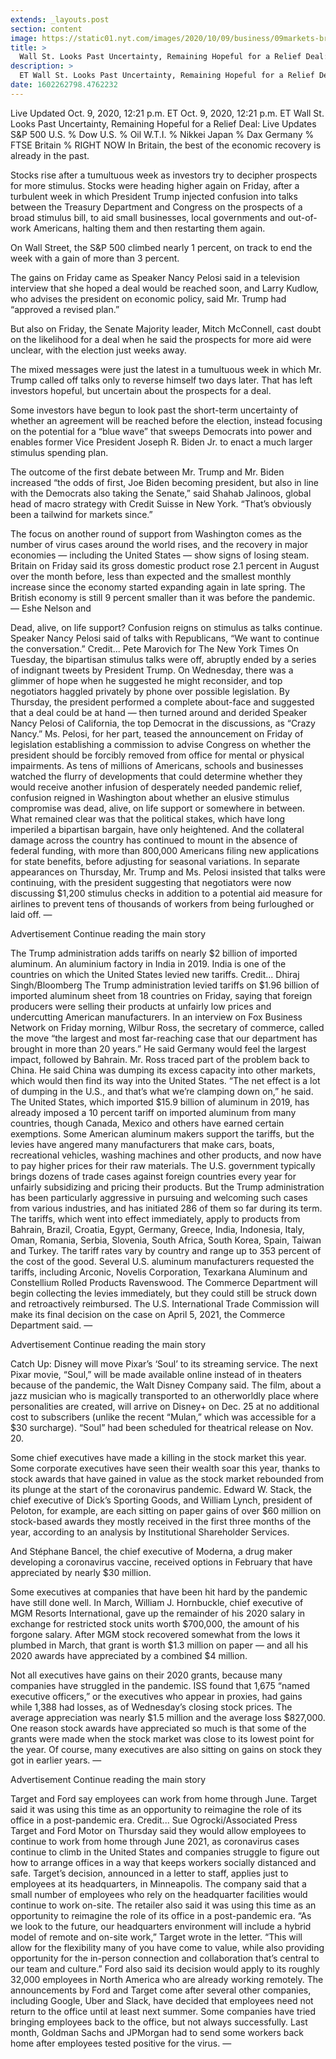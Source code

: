 ```yaml
--- 
extends: _layouts.post 
section: content 
image: https://static01.nyt.com/images/2020/10/09/business/09markets-brf-markets1/merlin_177882021_b9d75272-cd2a-4106-a3db-5ddb1e663d0f-facebookJumbo.jpg 
title: > 
  Wall St. Looks Past Uncertainty, Remaining Hopeful for a Relief Deal: Live Updates 
description: > 
  ET Wall St. Looks Past Uncertainty, Remaining Hopeful for a Relief Deal: Live Updates S&P 500 U.S. % Dow U.S. % Oil W.T.I.% Nikkei Japan % Dax Germany % FTSE Britain % RIGHT NOW In Britain, the best of the economic recovery is already in the past.Confusion reigns on stimulus as talks continue.—Advertisement Continue reading the main storyThe Trump administration adds tariffs on nearly $2 billion of imported aluminum.The company said that a small number of employees who rely on the headquarter facilities would continue to work on-site. 
date: 1602262798.4762232 
--- 
```

Live Updated Oct. 9, 2020, 12:21 p.m. ET Oct. 9, 2020, 12:21 p.m. ET Wall St. Looks Past Uncertainty, Remaining Hopeful for a Relief Deal: Live Updates S&P 500 U.S. % Dow U.S. % Oil W.T.I. % Nikkei Japan % Dax Germany % FTSE Britain % RIGHT NOW In Britain, the best of the economic recovery is already in the past.

Stocks rise after a tumultuous week as investors try to decipher prospects for more stimulus. Stocks were heading higher again on Friday, after a turbulent week in which President Trump injected confusion into talks between the Treasury Department and Congress on the prospects of a broad stimulus bill, to aid small businesses, local governments and out-of-work Americans, halting them and then restarting them again.

On Wall Street, the S&P 500 climbed nearly 1 percent, on track to end the week with a gain of more than 3 percent.

The gains on Friday came as Speaker Nancy Pelosi said in a television interview that she hoped a deal would be reached soon, and Larry Kudlow, who advises the president on economic policy, said Mr. Trump had “approved a revised plan.”

But also on Friday, the Senate Majority leader, Mitch McConnell, cast doubt on the likelihood for a deal when he said the prospects for more aid were unclear, with the election just weeks away.

The mixed messages were just the latest in a tumultuous week in which Mr. Trump called off talks only to reverse himself two days later. That has left investors hopeful, but uncertain about the prospects for a deal.

Some investors have begun to look past the short-term uncertainty of whether an agreement will be reached before the election, instead focusing on the potential for a “blue wave” that sweeps Democrats into power and enables former Vice President Joseph R. Biden Jr. to enact a much larger stimulus spending plan.

The outcome of the first debate between Mr. Trump and Mr. Biden increased “the odds of first, Joe Biden becoming president, but also in line with the Democrats also taking the Senate,” said Shahab Jalinoos, global head of macro strategy with Credit Suisse in New York. “That’s obviously been a tailwind for markets since.”

The focus on another round of support from Washington comes as the number of virus cases around the world rises, and the recovery in major economies — including the United States — show signs of losing steam. Britain on Friday said its gross domestic product rose 2.1 percent in August over the month before, less than expected and the smallest monthly increase since the economy started expanding again in late spring. The British economy is still 9 percent smaller than it was before the pandemic. — Eshe Nelson and

Dead, alive, on life support? Confusion reigns on stimulus as talks continue. Speaker Nancy Pelosi said of talks with Republicans, “We want to continue the conversation.” Credit... Pete Marovich for The New York Times On Tuesday, the bipartisan stimulus talks were off, abruptly ended by a series of indignant tweets by President Trump. On Wednesday, there was a glimmer of hope when he suggested he might reconsider, and top negotiators haggled privately by phone over possible legislation. By Thursday, the president performed a complete about-face and suggested that a deal could be at hand — then turned around and derided Speaker Nancy Pelosi of California, the top Democrat in the discussions, as “Crazy Nancy.” Ms. Pelosi, for her part, teased the announcement on Friday of legislation establishing a commission to advise Congress on whether the president should be forcibly removed from office for mental or physical impairments. As tens of millions of Americans, schools and businesses watched the flurry of developments that could determine whether they would receive another infusion of desperately needed pandemic relief, confusion reigned in Washington about whether an elusive stimulus compromise was dead, alive, on life support or somewhere in between. What remained clear was that the political stakes, which have long imperiled a bipartisan bargain, have only heightened. And the collateral damage across the country has continued to mount in the absence of federal funding, with more than 800,000 Americans filing new applications for state benefits, before adjusting for seasonal variations. In separate appearances on Thursday, Mr. Trump and Ms. Pelosi insisted that talks were continuing, with the president suggesting that negotiators were now discussing $1,200 stimulus checks in addition to a potential aid measure for airlines to prevent tens of thousands of workers from being furloughed or laid off. —

Advertisement Continue reading the main story

The Trump administration adds tariffs on nearly $2 billion of imported aluminum. An aluminium factory in India in 2019. India is one of the countries on which the United States levied new tariffs. Credit... Dhiraj Singh/Bloomberg The Trump administration levied tariffs on $1.96 billion of imported aluminum sheet from 18 countries on Friday, saying that foreign producers were selling their products at unfairly low prices and undercutting American manufacturers. In an interview on Fox Business Network on Friday morning, Wilbur Ross, the secretary of commerce, called the move “the largest and most far-reaching case that our department has brought in more than 20 years.” He said Germany would feel the largest impact, followed by Bahrain. Mr. Ross traced part of the problem back to China. He said China was dumping its excess capacity into other markets, which would then find its way into the United States. “The net effect is a lot of dumping in the U.S., and that’s what we’re clamping down on,” he said. The United States, which imported $15.9 billion of aluminum in 2019, has already imposed a 10 percent tariff on imported aluminum from many countries, though Canada, Mexico and others have earned certain exemptions. Some American aluminum makers support the tariffs, but the levies have angered many manufacturers that make cars, boats, recreational vehicles, washing machines and other products, and now have to pay higher prices for their raw materials. The U.S. government typically brings dozens of trade cases against foreign countries every year for unfairly subsidizing and pricing their products. But the Trump administration has been particularly aggressive in pursuing and welcoming such cases from various industries, and has initiated 286 of them so far during its term. The tariffs, which went into effect immediately, apply to products from Bahrain, Brazil, Croatia, Egypt, Germany, Greece, India, Indonesia, Italy, Oman, Romania, Serbia, Slovenia, South Africa, South Korea, Spain, Taiwan and Turkey. The tariff rates vary by country and range up to 353 percent of the cost of the good. Several U.S. aluminum manufacturers requested the tariffs, including Arconic, Novelis Corporation, Texarkana Aluminum and Constellium Rolled Products Ravenswood. The Commerce Department will begin collecting the levies immediately, but they could still be struck down and retroactively reimbursed. The U.S. International Trade Commission will make its final decision on the case on April 5, 2021, the Commerce Department said. —

Advertisement Continue reading the main story

Catch Up: Disney will move Pixar’s ‘Soul’ to its streaming service. The next Pixar movie, “Soul,” will be made available online instead of in theaters because of the pandemic, the Walt Disney Company said. The film, about a jazz musician who is magically transported to an otherworldly place where personalities are created, will arrive on Disney+ on Dec. 25 at no additional cost to subscribers (unlike the recent “Mulan,” which was accessible for a $30 surcharge). “Soul” had been scheduled for theatrical release on Nov. 20.

Some chief executives have made a killing in the stock market this year. Some corporate executives have seen their wealth soar this year, thanks to stock awards that have gained in value as the stock market rebounded from its plunge at the start of the coronavirus pandemic. Edward W. Stack, the chief executive of Dick’s Sporting Goods, and William Lynch, president of Peloton, for example, are each sitting on paper gains of over $60 million on stock-based awards they mostly received in the first three months of the year, according to an analysis by Institutional Shareholder Services.

And Stéphane Bancel, the chief executive of Moderna, a drug maker developing a coronavirus vaccine, received options in February that have appreciated by nearly $30 million.

Some executives at companies that have been hit hard by the pandemic have still done well. In March, William J. Hornbuckle, chief executive of MGM Resorts International, gave up the remainder of his 2020 salary in exchange for restricted stock units worth $700,000, the amount of his forgone salary. After MGM stock recovered somewhat from the lows it plumbed in March, that grant is worth $1.3 million on paper — and all his 2020 awards have appreciated by a combined $4 million.

Not all executives have gains on their 2020 grants, because many companies have struggled in the pandemic. ISS found that 1,675 “named executive officers,” or the executives who appear in proxies, had gains while 1,388 had losses, as of Wednesday’s closing stock prices. The average appreciation was nearly $1.5 million and the average loss $827,000. One reason stock awards have appreciated so much is that some of the grants were made when the stock market was close to its lowest point for the year. Of course, many executives are also sitting on gains on stock they got in earlier years. —

Advertisement Continue reading the main story

Target and Ford say employees can work from home through June. Target said it was using this time as an opportunity to reimagine the role of its office in a post-pandemic era. Credit... Sue Ogrocki/Associated Press Target and Ford Motor on Thursday said they would allow employees to continue to work from home through June 2021, as coronavirus cases continue to climb in the United States and companies struggle to figure out how to arrange offices in a way that keeps workers socially distanced and safe. Target’s decision, announced in a letter to staff, applies just to employees at its headquarters, in Minneapolis. The company said that a small number of employees who rely on the headquarter facilities would continue to work on-site. The retailer also said it was using this time as an opportunity to reimagine the role of its office in a post-pandemic era. “As we look to the future, our headquarters environment will include a hybrid model of remote and on-site work,” Target wrote in the letter. “This will allow for the flexibility many of you have come to value, while also providing opportunity for the in-person connection and collaboration that’s central to our team and culture.” Ford also said its decision would apply to its roughly 32,000 employees in North America who are already working remotely. The announcements by Ford and Target come after several other companies, including Google, Uber and Slack, have decided that employees need not return to the office until at least next summer. Some companies have tried bringing employees back to the office, but not always successfully. Last month, Goldman Sachs and JPMorgan had to send some workers back home after employees tested positive for the virus. —